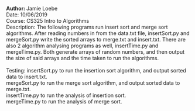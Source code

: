 <strong>Author: </strong> Jamie Loebe </br>
Date: 10/06/2019 </br>
Course: CS325 Intro to Algorithms </br>
Description: The following programs run insert sort and merge sort algorithms. After reading numbers in from the data.txt file, insertSort.py and mergeSort.py write the sorted arrays to merge.txt and insert.txt. There are also 2 algorithm analysing programs as well, insertTime.py and mergeTime.py. Both generate arrays of random numbers, and then output the size of said arrays and the time taken to run the algorithms.
</br>
</br>
Testing: insertSort.py to run the insertion sort algorithm, and output sorted data to insert.txt. </br>
         mergeSort.py to run the merge sort algorithm, and output sorted data to merge.txt. </br>
         insertTime.py to run the analysis of insertion sort. </br>
         mergeTime.py to run the analysis of merge sort. </br>
